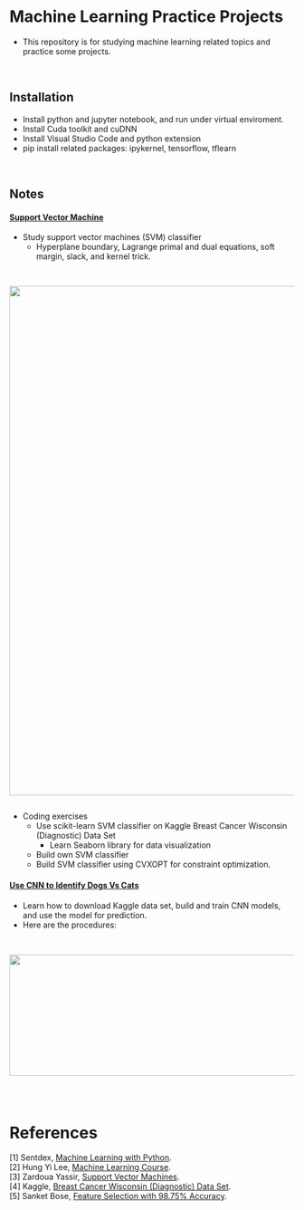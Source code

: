 # Machine Learning Practice Projects
* This repository is for studying machine learning related topics and practice some projects. 
<br/>

## Installation 
* Install python and jupyter notebook, and run under virtual enviroment.
* Install Cuda toolkit and cuDNN 
* Install Visual Studio Code and python extension 
* pip install related packages: ipykernel, tensorflow, tflearn  
<br/>

## Notes

#### [Support Vector Machine](/SupportVectorMachine)
* Study support vector machines (SVM) classifier 
  *  Hyperplane boundary, Lagrange primal and dual equations, soft margin, slack, and kernel trick. 

<pre><p align="center">
<img src="https://user-images.githubusercontent.com/86133411/160174953-5c191ef5-c764-44a3-ba4f-56a0bdc9400d.png"  width="900" >
</p></pre>

* Coding exercises 
  * Use scikit-learn SVM classifier on Kaggle Breast Cancer Wisconsin (Diagnostic) Data Set
    * Learn Seaborn library for data visualization 
  * Build own SVM classifier 
  * Build SVM classifier using CVXOPT for constraint optimization.  


#### [Use CNN to Identify Dogs Vs Cats](/UseCNNtoIdentifyDogsVsCats)
* Learn how to download Kaggle data set, build and train CNN models, and use the model for prediction. 
* Here are the procedures:
<pre><p align="center">
<img src="https://user-images.githubusercontent.com/86133411/157815556-905dd56b-c756-4763-b248-38632e37bc9c.png"  width="566" height="214">
</p></pre>
<br/>

# References 
[1] Sentdex, [Machine Learning with Python](https://www.youtube.com/c/sentdex). <br/>
[2] Hung Yi Lee, [Machine Learning Course](https://speech.ee.ntu.edu.tw/~tlkagk/). <br/> 
[3] Zardoua Yassir, [Support Vector Machines](https://www.youtube.com/playlist?list=PLLCGSi_WZBNeMfLavsJdhQAf9_K-0DevT). <br/>
[4] Kaggle, [Breast Cancer Wisconsin (Diagnostic) Data Set](https://www.kaggle.com/uciml/breast-cancer-wisconsin-data). <br/>
[5] Sanket Bose, [Feature Selection with 98.75% Accuracy](https://www.kaggle.com/code/sanketbose97/feature-selection-with-98-75-accuracy/notebook). <br/>

